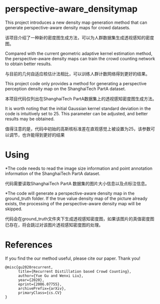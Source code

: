 # perspective-aware_densitymap

This project introduces a new density map generation method that can generate perspective-aware density maps for crowd datasets.

该项目介绍了一种新的密度图生成方法，可以为人群数据集生成透视感知的密度图。

Compared with the current geometric adaptive kernel estimation method, the perspective-aware density maps can train the crowd counting network to obtain better results.

与目前的几何自适应核估计法相比，可以训练人群计数网络得到更好的结果。

This project code only provides a method for generating a perspective perception density map on the ShanghaiTech PartA dataset.

本项目代码仅列出在ShanghaiTech PartA数据集上的透视感知密度图生成方法。

It is worth noting that the initial Gaussian kernel standard deviation in the code is intuitively set to 25. This parameter can be adjusted, and better results may be obtained.

值得注意的是，代码中初始的高斯核标准差在直观感觉上被设置为25，该参数可以调节，也许能得到更好的结果

# Using
*The code needs to read the image size information and point annotation information of the ShanghaiTech PartA dataset.

代码需要读取ShanghaiTech PartA 数据集的图片大小信息以及点标注信息。

*The code will generate a perspective-aware density map in the ground_truth folder. If the true value density map of the picture already exists, the processing of the perspective-aware  density map will be skipped.

代码会在ground_truth文件夹下生成透视感知密度图，如果该图片的真值密度图已存在，将会跳过对该图片透视感知密度图的处理。
   
# References
If you find the our method useful, please cite our paper. Thank you!

```
@misc{gu2020recurrent,
      title={Recurrent Distillation based Crowd Counting}, 
      author={Yue Gu and Wenxi Liu},
      year={2020},
      eprint={2006.07755},
      archivePrefix={arXiv},
      primaryClass={cs.CV}
}
```

